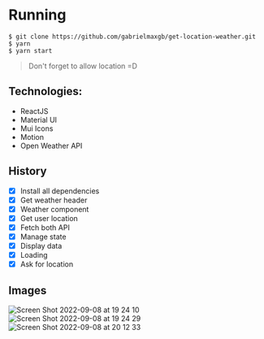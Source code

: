 # Running

``$ git clone https://github.com/gabrielmaxgb/get-location-weather.git ``  
``$ yarn``   
``$ yarn start``   

> Don't forget to allow location =D     

## Technologies:

- ReactJS
- Material UI
- Mui Icons
- Motion
- Open Weather API

## History

- [x] Install all dependencies
- [x] Get weather header
- [x] Weather component
- [x] Get user location
- [x] Fetch both API
- [x] Manage state
- [x] Display data
- [x] Loading
- [x] Ask for location

## Images

![Screen Shot 2022-09-08 at 19 24 10](https://user-images.githubusercontent.com/38226225/189241526-5586d754-18a8-4c8c-82c8-81a80cc4544e.png)
![Screen Shot 2022-09-08 at 19 24 29](https://user-images.githubusercontent.com/38226225/189241532-c19e24b8-46e8-4496-a1ac-c8a5c9adeb2d.png)
![Screen Shot 2022-09-08 at 20 12 33](https://user-images.githubusercontent.com/38226225/189241584-77f4ae43-6973-4304-b66b-390799832183.png)

